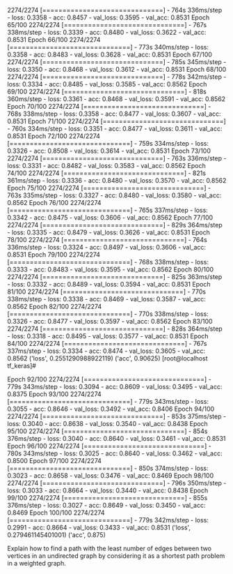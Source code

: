 2274/2274 [==============================] - 764s 336ms/step - loss: 0.3358 - acc: 0.8457 - val_loss: 0.3595 - val_acc: 0.8531
Epoch 65/100
2274/2274 [==============================] - 767s 338ms/step - loss: 0.3339 - acc: 0.8480 - val_loss: 0.3622 - val_acc: 0.8531
Epoch 66/100
2274/2274 [==============================] - 773s 340ms/step - loss: 0.3358 - acc: 0.8483 - val_loss: 0.3628 - val_acc: 0.8531
Epoch 67/100
2274/2274 [==============================] - 785s 345ms/step - loss: 0.3350 - acc: 0.8468 - val_loss: 0.3612 - val_acc: 0.8531
Epoch 68/100
2274/2274 [==============================] - 778s 342ms/step - loss: 0.3334 - acc: 0.8485 - val_loss: 0.3585 - val_acc: 0.8562
Epoch 69/100
2274/2274 [==============================] - 818s 360ms/step - loss: 0.3361 - acc: 0.8468 - val_loss: 0.3591 - val_acc: 0.8562
Epoch 70/100
2274/2274 [==============================] - 768s 338ms/step - loss: 0.3358 - acc: 0.8477 - val_loss: 0.3607 - val_acc: 0.8531
Epoch 71/100
2274/2274 [==============================] - 760s 334ms/step - loss: 0.3351 - acc: 0.8477 - val_loss: 0.3611 - val_acc: 0.8531
Epoch 72/100
2274/2274 [==============================] - 759s 334ms/step - loss: 0.3326 - acc: 0.8508 - val_loss: 0.3614 - val_acc: 0.8531
Epoch 73/100
2274/2274 [==============================] - 763s 336ms/step - loss: 0.3331 - acc: 0.8482 - val_loss: 0.3583 - val_acc: 0.8562
Epoch 74/100
2274/2274 [==============================] - 821s 361ms/step - loss: 0.3336 - acc: 0.8480 - val_loss: 0.3570 - val_acc: 0.8562
Epoch 75/100
2274/2274 [==============================] - 763s 335ms/step - loss: 0.3327 - acc: 0.8480 - val_loss: 0.3580 - val_acc: 0.8562
Epoch 76/100
2274/2274 [==============================] - 765s 337ms/step - loss: 0.3342 - acc: 0.8475 - val_loss: 0.3606 - val_acc: 0.8562
Epoch 77/100
2274/2274 [==============================] - 829s 364ms/step - loss: 0.3335 - acc: 0.8479 - val_loss: 0.3626 - val_acc: 0.8531
Epoch 78/100
2274/2274 [==============================] - 764s 336ms/step - loss: 0.3324 - acc: 0.8497 - val_loss: 0.3606 - val_acc: 0.8531
Epoch 79/100
2274/2274 [==============================] - 768s 338ms/step - loss: 0.3333 - acc: 0.8483 - val_loss: 0.3595 - val_acc: 0.8562
Epoch 80/100
2274/2274 [==============================] - 825s 363ms/step - loss: 0.3332 - acc: 0.8489 - val_loss: 0.3594 - val_acc: 0.8531
Epoch 81/100
2274/2274 [==============================] - 770s 338ms/step - loss: 0.3338 - acc: 0.8469 - val_loss: 0.3587 - val_acc: 0.8562
Epoch 82/100
2274/2274 [==============================] - 770s 338ms/step - loss: 0.3326 - acc: 0.8477 - val_loss: 0.3597 - val_acc: 0.8562
Epoch 83/100
2274/2274 [==============================] - 828s 364ms/step - loss: 0.3318 - acc: 0.8495 - val_loss: 0.3577 - val_acc: 0.8531
Epoch 84/100
2274/2274 [==============================] - 767s 337ms/step - loss: 0.3334 - acc: 0.8474 - val_loss: 0.3605 - val_acc: 0.8562
('loss', 0.2551290988922119)
('acc', 0.90625)
[root@localhost tf_keras]# 

Epoch 92/100
2274/2274 [==============================] - 779s 343ms/step - loss: 0.3094 - acc: 0.8609 - val_loss: 0.3495 - val_acc: 0.8375
Epoch 93/100
2274/2274 [==============================] - 779s 343ms/step - loss: 0.3055 - acc: 0.8646 - val_loss: 0.3492 - val_acc: 0.8406
Epoch 94/100
2274/2274 [==============================] - 853s 375ms/step - loss: 0.3040 - acc: 0.8638 - val_loss: 0.3540 - val_acc: 0.8438
Epoch 95/100
2274/2274 [==============================] - 854s 376ms/step - loss: 0.3040 - acc: 0.8640 - val_loss: 0.3461 - val_acc: 0.8531
Epoch 96/100
2274/2274 [==============================] - 780s 343ms/step - loss: 0.3025 - acc: 0.8640 - val_loss: 0.3462 - val_acc: 0.8500
Epoch 97/100
2274/2274 [==============================] - 850s 374ms/step - loss: 0.3023 - acc: 0.8658 - val_loss: 0.3476 - val_acc: 0.8469
Epoch 98/100
2274/2274 [==============================] - 796s 350ms/step - loss: 0.3033 - acc: 0.8664 - val_loss: 0.3440 - val_acc: 0.8438
Epoch 99/100
2274/2274 [==============================] - 855s 376ms/step - loss: 0.3027 - acc: 0.8649 - val_loss: 0.3450 - val_acc: 0.8469
Epoch 100/100
2274/2274 [==============================] - 779s 342ms/step - loss: 0.2991 - acc: 0.8664 - val_loss: 0.3433 - val_acc: 0.8531
('loss', 0.279461145401001)
('acc', 0.875)

Explain how to find a path with the least number of edges between two
vertices in an undirected graph by considering it as a shortest path problem
in a weighted graph.